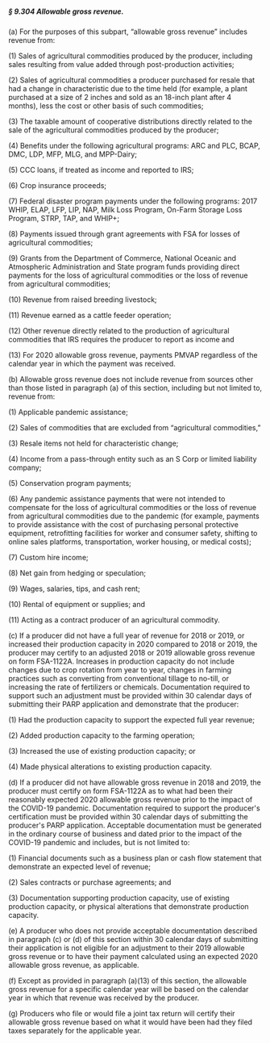 ##### § 9.304 Allowable gross revenue. #####

(a) For the purposes of this subpart, “allowable gross revenue” includes revenue from:

(1) Sales of agricultural commodities produced by the producer, including sales resulting from value added through post-production activities;

(2) Sales of agricultural commodities a producer purchased for resale that had a change in characteristic due to the time held (for example, a plant purchased at a size of 2 inches and sold as an 18-inch plant after 4 months), less the cost or other basis of such commodities;

(3) The taxable amount of cooperative distributions directly related to the sale of the agricultural commodities produced by the producer;

(4) Benefits under the following agricultural programs: ARC and PLC, BCAP, DMC, LDP, MFP, MLG, and MPP-Dairy;

(5) CCC loans, if treated as income and reported to IRS;

(6) Crop insurance proceeds;

(7) Federal disaster program payments under the following programs: 2017 WHIP, ELAP, LFP, LIP, NAP, Milk Loss Program, On-Farm Storage Loss Program, STRP, TAP, and WHIP+;

(8) Payments issued through grant agreements with FSA for losses of agricultural commodities;

(9) Grants from the Department of Commerce, National Oceanic and Atmospheric Administration and State program funds providing direct payments for the loss of agricultural commodities or the loss of revenue from agricultural commodities;

(10) Revenue from raised breeding livestock;

(11) Revenue earned as a cattle feeder operation;

(12) Other revenue directly related to the production of agricultural commodities that IRS requires the producer to report as income and

(13) For 2020 allowable gross revenue, payments PMVAP regardless of the calendar year in which the payment was received.

(b) Allowable gross revenue does not include revenue from sources other than those listed in paragraph (a) of this section, including but not limited to, revenue from:

(1) Applicable pandemic assistance;

(2) Sales of commodities that are excluded from “agricultural commodities,”

(3) Resale items not held for characteristic change;

(4) Income from a pass-through entity such as an S Corp or limited liability company;

(5) Conservation program payments;

(6) Any pandemic assistance payments that were not intended to compensate for the loss of agricultural commodities or the loss of revenue from agricultural commodities due to the pandemic (for example, payments to provide assistance with the cost of purchasing personal protective equipment, retrofitting facilities for worker and consumer safety, shifting to online sales platforms, transportation, worker housing, or medical costs);

(7) Custom hire income;

(8) Net gain from hedging or speculation;

(9) Wages, salaries, tips, and cash rent;

(10) Rental of equipment or supplies; and

(11) Acting as a contract producer of an agricultural commodity.

(c) If a producer did not have a full year of revenue for 2018 or 2019, or increased their production capacity in 2020 compared to 2018 or 2019, the producer may certify to an adjusted 2018 or 2019 allowable gross revenue on form FSA-1122A. Increases in production capacity do not include changes due to crop rotation from year to year, changes in farming practices such as converting from conventional tillage to no-till, or increasing the rate of fertilizers or chemicals. Documentation required to support such an adjustment must be provided within 30 calendar days of submitting their PARP application and demonstrate that the producer:

(1) Had the production capacity to support the expected full year revenue;

(2) Added production capacity to the farming operation;

(3) Increased the use of existing production capacity; or

(4) Made physical alterations to existing production capacity.

(d) If a producer did not have allowable gross revenue in 2018 and 2019, the producer must certify on form FSA-1122A as to what had been their reasonably expected 2020 allowable gross revenue prior to the impact of the COVID-19 pandemic. Documentation required to support the producer's certification must be provided within 30 calendar days of submitting the producer's PARP application. Acceptable documentation must be generated in the ordinary course of business and dated prior to the impact of the COVID-19 pandemic and includes, but is not limited to:

(1) Financial documents such as a business plan or cash flow statement that demonstrate an expected level of revenue;

(2) Sales contracts or purchase agreements; and

(3) Documentation supporting production capacity, use of existing production capacity, or physical alterations that demonstrate production capacity.

(e) A producer who does not provide acceptable documentation described in paragraph (c) or (d) of this section within 30 calendar days of submitting their application is not eligible for an adjustment to their 2019 allowable gross revenue or to have their payment calculated using an expected 2020 allowable gross revenue, as applicable.

(f) Except as provided in paragraph (a)(13) of this section, the allowable gross revenue for a specific calendar year will be based on the calendar year in which that revenue was received by the producer.

(g) Producers who file or would file a joint tax return will certify their allowable gross revenue based on what it would have been had they filed taxes separately for the applicable year.